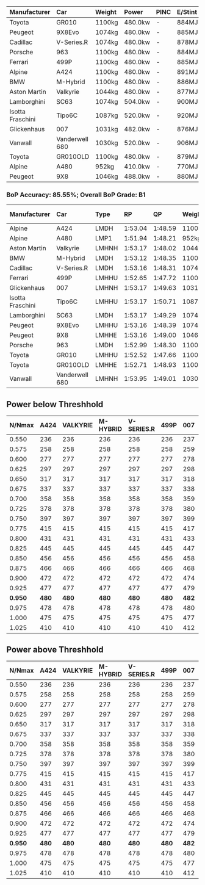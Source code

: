 | Manufacturer     | Car            | Weight | Power   | PINC    | E/Stint | FDS     |
|:-|:-|:-|:-|:-|:-|:-|
| Toyota           | GR010          | 1100kg | 480.0kw |    -    | 884MJ   | 200kph  |
| Peugeot          | 9X8Evo         | 1074kg | 480.0kw |    -    | 885MJ   | 190kph  |
| Cadillac         | V-Series.R     | 1074kg | 480.0kw |    -    | 878MJ   |    -    |
| Porsche          | 963            | 1100kg | 480.0kw |    -    | 884MJ   |    -    |
| Ferrari          | 499P           | 1100kg | 480.0kw |    -    | 885MJ   | 200kph  |
| Alpine           | A424           | 1100kg | 480.0kw |    -    | 891MJ   |    -    |
| BMW              | M-Hybrid       | 1100kg | 480.0kw |    -    | 886MJ   |    -    |
| Aston Martin     | Valkyrie       | 1044kg | 480.0kw |    -    | 877MJ   |    -    |
| Lamborghini      | SC63           | 1074kg | 504.0kw |    -    | 900MJ   |    -    |
| Isotta Fraschini | Tipo6C         | 1087kg | 520.0kw |    -    | 920MJ   | 190kph  |
| Glickenhaus      | 007            | 1031kg | 482.0kw |    -    | 876MJ   |    -    |
| Vanwall          | Vanderwell 680 | 1030kg | 520.0kw |    -    | 906MJ   |    -    |
| Toyota           | GR010OLD       | 1100kg | 480.0kw |    -    | 879MJ   | 200kph  |
| Alpine           | A480           | 952kg  | 410.0kw |    -    | 770MJ   |    -    |
| Peugeot          | 9X8            | 1046kg | 488.0kw |    -    | 880MJ   | 150kph  |

### BoP Accuracy: 85.55%; Overall BoP Grade: B1
| Manufacturer     | Car            | Type  | RP      | QP      | Weight | Power¹  | Threshhold | PINC    | Power²   | E/Stint | AVG Vmax  | FDS     | RDLC | L/Stint | BOP-Grade | Model Accuracy | Model Points | Match%  | SimDiff |
|:-|:-|:-|:-|:-|:-|:-|:-|:-|:-|:-|:-|:-|:-|:-|:-|:-|:-|:-|:-|
| Alpine           | A424           | LMDH  | 1:53.04 | 1:48.59 | 1100kg | 480.0kw | 0.0kph     |    -    | 480.00kw |  891MJ  | 267.89kph |    -    | 0.98 | 34      | ~A1       | 99.31%         | 2573         | 97.10%  | #       |
| Alpine           | A480           | LMP1  | 1:51.94 | 1:48.21 |  952kg | 410.0kw | 0.0kph     |    -    | 410.00kw |  770MJ  | 273.37kph |    -    | 0.98 | 32      | -E2       | 94.60%         | 1683         | 51.39%  | -0.25   |
| Aston Martin     | Valkyrie       | LMHNH | 1:53.17 | 1:48.02 | 1044kg | 480.0kw | 0.0kph     |    -    | 480.00kw |  877MJ  | 273.55kph |    -    | 1.03 | 34      | +B2       | 100.00%        | 630          | 80.12%  | #       |
| BMW              | M-Hybrid       | LMDH  | 1:53.12 | 1:48.35 | 1100kg | 480.0kw | 0.0kph     |    -    | 480.00kw |  886MJ  | 269.56kph |    -    | 0.97 | 34      | +A2       | 99.41%         | 2544         | 94.02%  | #       |
| Cadillac         | V-Series.R     | LMDH  | 1:53.16 | 1:48.31 | 1074kg | 480.0kw | 0.0kph     |    -    | 480.00kw |  878MJ  | 272.95kph |    -    | 1.00 | 34      | +A2       | 99.30%         | 4946         | 90.76%  | #       |
| Ferrari          | 499P           | LMHHU | 1:52.65 | 1:47.72 | 1100kg | 480.0kw | 0.0kph     |    -    | 480.00kw |  885MJ  | 271.83kph | 200kph  | 1.01 | 34      | -B2       | 100.00%        | 8223         | 83.13%  | #       |
| Glickenhaus      | 007            | LMHNH | 1:53.17 | 1:49.63 | 1031kg | 482.0kw | 0.0kph     |    -    | 482.00kw |  876MJ  | 279.27kph |    -    | 0.97 | 34      | +A2       | 93.86%         | 2169         | 94.60%  | #       |
| Isotta Fraschini | Tipo6C         | LMHHU | 1:53.17 | 1:50.71 | 1087kg | 520.0kw | 0.0kph     |    -    | 520.00kw |  920MJ  | 279.83kph | 190kph  | 1.02 | 34      | +C2       | 97.73%         | 129          | 72.92%  | #       |
| Lamborghini      | SC63           | LMDH  | 1:53.17 | 1:49.29 | 1074kg | 504.0kw | 0.0kph     |    -    | 504.00kw |  900MJ  | 273.43kph |    -    | 1.03 | 34      | ~A1       | 98.78%         | 813          | 96.23%  | +1.55   |
| Peugeot          | 9X8Evo         | LMHHU | 1:53.16 | 1:48.39 | 1074kg | 480.0kw | 0.0kph     |    -    | 480.00kw |  885MJ  | 279.40kph | 190kph  | 0.98 | 34      | +B1       | 96.77%         | 2307         | 88.03%  | #       |
| Peugeot          | 9X8            | LMHHE | 1:53.16 | 1:49.00 | 1046kg | 488.0kw | 0.0kph     |    -    | 488.00kw |  880MJ  | 272.36kph | 150kph  | 1.03 | 34      | ~A1       | 97.99%         | 5010         | 100.00% | +1.41   |
| Porsche          | 963            | LMDH  | 1:52.99 | 1:48.30 | 1100kg | 480.0kw | 0.0kph     |    -    | 480.00kw |  884MJ  | 269.13kph |    -    | 0.97 | 34      | ~A1       | 99.86%         | 11699        | 99.01%  | #       |
| Toyota           | GR010          | LMHHU | 1:52.52 | 1:47.66 | 1100kg | 480.0kw | 0.0kph     |    -    | 480.00kw |  884MJ  | 270.92kph | 200kph  | 1.01 | 34      | -C1       | 99.63%         | 6190         | 78.09%  | #       |
| Toyota           | GR010OLD       | LMHHE | 1:52.71 | 1:48.93 | 1100kg | 480.0kw | 0.0kph     |    -    | 480.00kw |  879MJ  | 274.53kph | 200kph  | 1.00 | 34      | -A2       | 93.47%         | 1031         | 90.24%  | +0.88   |
| Vanwall          | Vanderwell 680 | LMHNH | 1:53.95 | 1:49.01 | 1030kg | 520.0kw | 0.0kph     |    -    | 520.00kw |  906MJ  | 280.59kph |    -    | 1.02 | 34      | +D1       | 94.33%         | 632          | 67.57%  | +1.75   |

## Power below Threshhold
| N/Nmax    | A424    | VALKYRIE | M-HYBRID | V-SERIES.R | 499P    | 007     | TIPO6C  | SC63    | 9X8EVO  | 9X8     | 963     | GR010   | GR010OLD | VANDERWELL 680 | ​     | RPM      | A480       |
|:-|:-|:-|:-|:-|:-|:-|:-|:-|:-|:-|:-|:-|:-|:-|:-|:-|:-|
|  0.550    |  236    |  236     |  236     |  236       |  236    |  237    |  256    |  248    |  236    |  240    |  236    |  236    |  236     |  256           |  ​    |   --     |   -        |
|  0.575    |  258    |  258     |  258     |  258       |  258    |  259    |  279    |  271    |  258    |  262    |  258    |  258    |  258     |  279           |  ​    |   --     |   -        |
|  0.600    |  277    |  277     |  277     |  277       |  277    |  278    |  300    |  291    |  277    |  282    |  277    |  277    |  277     |  300           |  ​    |   --     |   -        |
|  0.625    |  297    |  297     |  297     |  297       |  297    |  298    |  322    |  312    |  297    |  302    |  297    |  297    |  297     |  322           |  ​    |   --     |   -        |
|  0.650    |  317    |  317     |  317     |  317       |  317    |  318    |  343    |  333    |  317    |  322    |  317    |  317    |  317     |  343           |  ​    |   --     |   -        |
|  0.675    |  337    |  337     |  337     |  337       |  337    |  338    |  365    |  354    |  337    |  343    |  337    |  337    |  337     |  365           |  ​    |   --     |   -        |
|  0.700    |  358    |  358     |  358     |  358       |  358    |  359    |  387    |  375    |  358    |  364    |  358    |  358    |  358     |  387           |  ​    |   --     |   -        |
|  0.725    |  378    |  378     |  378     |  378       |  378    |  380    |  409    |  396    |  378    |  384    |  378    |  378    |  378     |  409           |  ​    |   --     |   -        |
|  0.750    |  397    |  397     |  397     |  397       |  397    |  399    |  430    |  416    |  397    |  403    |  397    |  397    |  397     |  430           |  ​    |   --     |   -        |
|  0.775    |  415    |  415     |  415     |  415       |  415    |  417    |  449    |  435    |  415    |  422    |  415    |  415    |  415     |  449           |  ​    |  5000    |  -3213569  |
|  0.800    |  431    |  431     |  431     |  431       |  431    |  433    |  467    |  453    |  431    |  438    |  431    |  431    |  431     |  467           |  ​    |  5500    |  -3499979  |
|  0.825    |  445    |  445     |  445     |  445       |  445    |  447    |  482    |  468    |  445    |  453    |  445    |  445    |  445     |  482           |  ​    |  5999    |  -3800400  |
|  0.850    |  456    |  456     |  456     |  456       |  456    |  458    |  494    |  479    |  456    |  464    |  456    |  456    |  456     |  494           |  ​    |  6499    |  -4114832  |
|  0.875    |  466    |  466     |  466     |  466       |  466    |  468    |  505    |  489    |  466    |  474    |  466    |  466    |  466     |  505           |  ​    |  7000    |  -4443276  |
|  0.900    |  472    |  472     |  472     |  472       |  472    |  474    |  512    |  496    |  472    |  480    |  472    |  472    |  472     |  512           |  ​    |  7500    |  -4785730  |
|  0.925    |  477    |  477     |  477     |  477       |  477    |  479    |  517    |  501    |  477    |  485    |  477    |  477    |  477     |  517           |  ​    |  8000    |  407       |
| **0.950** | **480** | **480**  | **480**  | **480**    | **480** | **482** | **520** | **504** | **480** | **488** | **480** | **480** | **480**  | **520**        | **​** | **8499** | **410**    |
|  0.975    |  478    |  478     |  478     |  478       |  478    |  480    |  518    |  502    |  478    |  486    |  478    |  478    |  478     |  518           |  ​    |  9000    |  205       |
|  1.000    |  475    |  475     |  475     |  475       |  475    |  477    |  514    |  499    |  475    |  483    |  475    |  475    |  475     |  514           |  ​    |   --     |   -        |
|  1.025    |  410    |  410     |  410     |  410       |  410    |  412    |  444    |  430    |  410    |  417    |  410    |  410    |  410     |  444           |  ​    |   --     |   -        |

## Power above Threshhold
| N/Nmax    | A424    | VALKYRIE | M-HYBRID | V-SERIES.R | 499P    | 007     | TIPO6C  | SC63    | 9X8EVO  | 9X8     | 963     | GR010   | GR010OLD | VANDERWELL 680 | ​     | RPM      | A480       |
|:-|:-|:-|:-|:-|:-|:-|:-|:-|:-|:-|:-|:-|:-|:-|:-|:-|:-|
|  0.550    |  236    |  236     |  236     |  236       |  236    |  237    |  256    |  248    |  236    |  240    |  236    |  236    |  236     |  256           |  ​    |   --     |   -        |
|  0.575    |  258    |  258     |  258     |  258       |  258    |  259    |  279    |  271    |  258    |  262    |  258    |  258    |  258     |  279           |  ​    |   --     |   -        |
|  0.600    |  277    |  277     |  277     |  277       |  277    |  278    |  300    |  291    |  277    |  282    |  277    |  277    |  277     |  300           |  ​    |   --     |   -        |
|  0.625    |  297    |  297     |  297     |  297       |  297    |  298    |  322    |  312    |  297    |  302    |  297    |  297    |  297     |  322           |  ​    |   --     |   -        |
|  0.650    |  317    |  317     |  317     |  317       |  317    |  318    |  343    |  333    |  317    |  322    |  317    |  317    |  317     |  343           |  ​    |   --     |   -        |
|  0.675    |  337    |  337     |  337     |  337       |  337    |  338    |  365    |  354    |  337    |  343    |  337    |  337    |  337     |  365           |  ​    |   --     |   -        |
|  0.700    |  358    |  358     |  358     |  358       |  358    |  359    |  387    |  375    |  358    |  364    |  358    |  358    |  358     |  387           |  ​    |   --     |   -        |
|  0.725    |  378    |  378     |  378     |  378       |  378    |  380    |  409    |  396    |  378    |  384    |  378    |  378    |  378     |  409           |  ​    |   --     |   -        |
|  0.750    |  397    |  397     |  397     |  397       |  397    |  399    |  430    |  416    |  397    |  403    |  397    |  397    |  397     |  430           |  ​    |   --     |   -        |
|  0.775    |  415    |  415     |  415     |  415       |  415    |  417    |  449    |  435    |  415    |  422    |  415    |  415    |  415     |  449           |  ​    |  5000    |  -3213569  |
|  0.800    |  431    |  431     |  431     |  431       |  431    |  433    |  467    |  453    |  431    |  438    |  431    |  431    |  431     |  467           |  ​    |  5500    |  -3499979  |
|  0.825    |  445    |  445     |  445     |  445       |  445    |  447    |  482    |  468    |  445    |  453    |  445    |  445    |  445     |  482           |  ​    |  5999    |  -3800400  |
|  0.850    |  456    |  456     |  456     |  456       |  456    |  458    |  494    |  479    |  456    |  464    |  456    |  456    |  456     |  494           |  ​    |  6499    |  -4114832  |
|  0.875    |  466    |  466     |  466     |  466       |  466    |  468    |  505    |  489    |  466    |  474    |  466    |  466    |  466     |  505           |  ​    |  7000    |  -4443276  |
|  0.900    |  472    |  472     |  472     |  472       |  472    |  474    |  512    |  496    |  472    |  480    |  472    |  472    |  472     |  512           |  ​    |  7500    |  -4785730  |
|  0.925    |  477    |  477     |  477     |  477       |  477    |  479    |  517    |  501    |  477    |  485    |  477    |  477    |  477     |  517           |  ​    |  8000    |  407       |
| **0.950** | **480** | **480**  | **480**  | **480**    | **480** | **482** | **520** | **504** | **480** | **488** | **480** | **480** | **480**  | **520**        | **​** | **8499** | **410**    |
|  0.975    |  478    |  478     |  478     |  478       |  478    |  480    |  518    |  502    |  478    |  486    |  478    |  478    |  478     |  518           |  ​    |  9000    |  205       |
|  1.000    |  475    |  475     |  475     |  475       |  475    |  477    |  514    |  499    |  475    |  483    |  475    |  475    |  475     |  514           |  ​    |   --     |   -        |
|  1.025    |  410    |  410     |  410     |  410       |  410    |  412    |  444    |  430    |  410    |  417    |  410    |  410    |  410     |  444           |  ​    |   --     |   -        |
